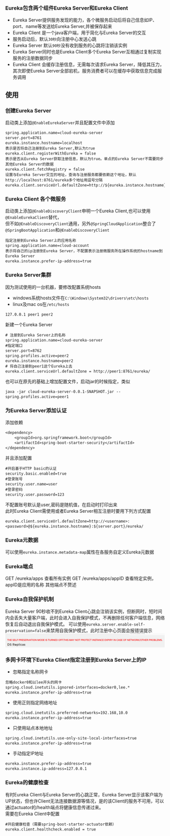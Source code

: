 ### Eureka包含两个组件Eureka Server和Eureka Client  
* Eureka Server提供服务发现的能力，各个微服务启动后将自己信息如IP、port、name等发送给Eureka Server,并被保存起来
* Eureka Client 是一个java客户端，用于简化与Eureka Server的交互
* 服务启动后，默认`30秒`向注册中心发送心跳
* Eureka Server 默认`90秒`没有收到服务的心跳将注销该实例
* Eureka Server同时也是Eureka Client多个Eureka Server互相通过复制实现服务的注册数据同步
* Eureka Client 会缓存注册信息，无需每次请求Eureka Server，降低其压力，其次即使Eureka Server全部宕机，服务消费者可以在缓存中获取信息完成服务调用

## 使用
### 创建Eureka Server 
启动类上添加`@EnableEurekaServer`并且配置文件中添加
```
spring.application.name=cloud-eureka-server
server.port=8761
eureka.instance.hostname=localhost
表示是否将自己注册到Eureka Server,默认为true  
eureka.client.registerWithEureka = false  
表示是否从Eureka Server获取注册信息，默认为true。单点的Eureka Server不需要同步其他Eureka Server的数据
eureka.client.fetchRegistry = false  
设置与Eureka Server交互的地址，查询与注册服务都要依赖这个地址，默认http://localhost:8761/eureka多个地址用逗号分隔
eureka.client.serviceUrl.defaultZone=http://${eureka.instance.hostname}:${server.port}/eureka/
```

### Eureka Client 各个微服务
启动类上添加`@EnableDiscoveryClient`申明一个Eureka Client,也可以使用`@EnableEurekaClient`替代，  
但不如`@EnableDiscoveryClient`通用，另外`@SpringCloudApplication`整合了`@SpringBootApplication`和`@EnableDiscoveryClient`
```
指定注册到Eureka Server上的应用名称
spring.application.name=cloud-account
表示将自己的ip注册到Eureka Server，不配置表示注册微服务所在操作系统的hostname到Eureka Server
eureka.instance.prefer-ip-address=true
```

### Eureka Server集群
因为测试使用的一台机器，要修改配置系统hosts
* windows系统hosts文件在`C:\Windows\System32\drivers\etc\hosts`
* linux及mac os在`/etc/hosts`
```
127.0.0.1 peer1 peer2
```
新建一个Eureka Server
```
# 注册到Eureka Server上的名称
spring.application.name=cloud-eureka-server
#指定端口
server.port=8762
spring.profiles.active=peer2
eureka.instance.hostname=peer2
# 将自己注册到peer1这个Eureka上去
eureka.client.serviceUrl.defaultZone = http://peer1:8761/eureka/
```  
也可以在原先的基础上增加配置文件，启动jar的时候指定，类似
```
java -jar cloud-eureka-server-0.0.1-SNAPSHOT.jar --spring.profiles.active=peer1
```

### 为Eureka Server添加认证
添加依赖
```
<dependency>
	<groupId>org.springframework.boot</groupId>
	<artifactId>spring-boot-starter-security</artifactId>
</dependency>
```
并且添加配置
```
#开启基于HTTP basic的认证
security.basic.enabled=true
#登录账号
security.user.name=user
#登录密码
security.user.password=123
```
不配置账号默认是user,密码是随机值，在启动时打印出来  
此时Eureka Client需使用或者Eureka Server相互注册时要用下列方式配置
```
eureka.client.serviceUrl.defaultZone=http://<username>:<password>@${eureka.instance.hostname}:${server.port}/eureka/
```

### Eureka元数据
可以使用`eureka.instance.metadata-map`属性在各服务自定义Eureka元数据

### Eureka端点
GET /eureka/apps  查看所有实例
GET /eureka/apps/appID   查看特定实例，appID是应用的名称
其他端点不赘述

### Eureka自我保护机制
Eureka Server 90秒收不到Eureka Client心跳会注销该实例，但断网时，短时间内会丢失大量客户端，此时会进入自我保护模式，不再删除任何客户端信息，网络恢复后自动退出自我保护模式。 
可以使用`eureka.server.enable-self-preservation=false`来禁用自我保护模式，此时注册中心页面会报错误提示
![](../imgs/eureka-self.png)

### 多网卡环境下Eureka Client指定注册到Eureka Server上的IP
* 忽略指定名称网卡
```
忽略docker0和以lee开头的网卡
spring.cloud.inetutils.ignored-interfaces=docker0,lee.*
eureka.instance.prefer-ip-address=true
```
* 使用正则指定网络地址
```
spring.cloud.inetutils.preferred-networks=192.168,10.0
eureka.instance.prefer-ip-address=true
```
* 只使用站点本地地址
```
spring.cloud.inetutils.use-only-site-local-interfaces=true
eureka.instance.prefer-ip-address=true
```
* 手动指定IP地址
```
eureka.instance.prefer-ip-address=true
eureka.instance.ip-address=127.0.0.1
```

### Eureka的健康检查
有时Eureka Client与Eureka Server的心跳正常，Eureka Server显示该客户端为UP状态，但也许Client无法连接数据源等情况，是的该Client的服务不可用，可以通过actuator的/health端点将健康信息传递过来。  
需要在Eureka Client中配置
````
#开启健康检查（需要spring-boot-starter-actuator依赖）
eureka.client.healthcheck.enabled = true
````